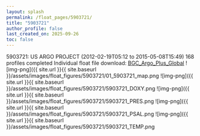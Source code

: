 ```yaml
---
layout: splash
permalink: /float_pages/5903721/
title: "5903721"
author_profile: false
last_created_on: 2025-09-26
toc: false
---
```

 
5903721: US ARGO PROJECT (2012-02-19T05:12 to 2015-05-08T15:49)
168 profiles completed
Individual float file download: [BGC_Argo_Plus_Global](https://ftp.soest.hawaii.edu/bgc_argo_plus/Individual_Floats/outliers_removed/5903721_Sprof_processed.nc)
![img-png]({{ site.url }}{{ site.baseurl }}/assets/images/float_figures/5903721/01_5903721_map.png
![img-png]({{ site.url }}{{ site.baseurl }}/assets/images/float_figures/5903721/5903721_DOXY.png
![img-png]({{ site.url }}{{ site.baseurl }}/assets/images/float_figures/5903721/5903721_PRES.png
![img-png]({{ site.url }}{{ site.baseurl }}/assets/images/float_figures/5903721/5903721_PSAL.png
![img-png]({{ site.url }}{{ site.baseurl }}/assets/images/float_figures/5903721/5903721_TEMP.png
